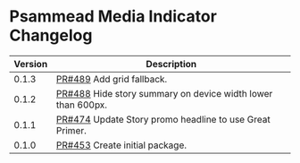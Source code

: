 # Psammead Media Indicator Changelog

<!-- prettier-ignore -->
| Version | Description |
| ------- | ----------- |
| 0.1.3   | [PR#489](https://github.com/BBC-News/psammead/pull/489) Add grid fallback. |
| 0.1.2   | [PR#488](https://github.com/BBC-News/psammead/pull/488) Hide story summary on device width lower than 600px. |
| 0.1.1   | [PR#474](https://github.com/BBC-News/psammead/pull/474) Update Story promo headline to use Great Primer. |
| 0.1.0   | [PR#453](https://github.com/BBC-News/psammead/pull/453) Create initial package. |

